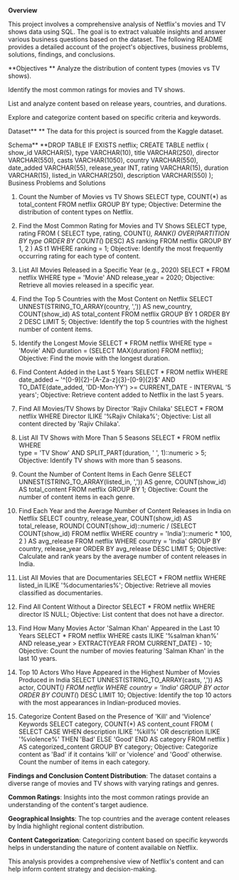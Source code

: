 **Overview**

This project involves a comprehensive analysis of Netflix's movies and TV shows data using SQL. The goal is to extract valuable insights and answer various business questions based on the dataset. The following README provides a detailed account of the project's objectives, business problems, solutions, findings, and conclusions.

**Objectives
**
Analyze the distribution of content types (movies vs TV shows).

Identify the most common ratings for movies and TV shows.

List and analyze content based on release years, countries, and durations.

Explore and categorize content based on specific criteria and keywords.

Dataset**
**
The data for this project is sourced from the Kaggle dataset.

Schema**
**DROP TABLE IF EXISTS netflix;
CREATE TABLE netflix
(
    show_id      VARCHAR(5),
    type         VARCHAR(10),
    title        VARCHAR(250),
    director     VARCHAR(550),
    casts        VARCHAR(1050),
    country      VARCHAR(550),
    date_added   VARCHAR(55),
    release_year INT,
    rating       VARCHAR(15),
    duration     VARCHAR(15),
    listed_in    VARCHAR(250),
    description  VARCHAR(550)
);
Business Problems and Solutions
1. Count the Number of Movies vs TV Shows
SELECT
type,
COUNT(*) as total_content
FROM netflix
GROUP BY type;
Objective: Determine the distribution of content types on Netflix.

2. Find the Most Common Rating for Movies and TV Shows
SELECT
  type,
  rating
FROM (
  SELECT
    type,
    rating,
    COUNT(*),
    RANK() OVER(PARTITION BY type ORDER BY COUNT(*) DESC) AS ranking
  FROM netflix
  GROUP BY 1, 2
) AS t1
WHERE ranking = 1;
Objective: Identify the most frequently occurring rating for each type of content.

3. List All Movies Released in a Specific Year (e.g., 2020)
SELECT * FROM netflix
WHERE
  type = 'Movie'
  AND release_year = 2020;
Objective: Retrieve all movies released in a specific year.

4. Find the Top 5 Countries with the Most Content on Netflix
SELECT
  UNNEST(STRING_TO_ARRAY(country, ',')) AS new_country,
  COUNT(show_id) AS total_content
FROM netflix
GROUP BY 1
ORDER BY 2 DESC
LIMIT 5;
Objective: Identify the top 5 countries with the highest number of content items.

5. Identify the Longest Movie
SELECT * FROM netflix
WHERE
  type = 'Movie'
  AND duration = (SELECT MAX(duration) FROM netflix);
Objective: Find the movie with the longest duration.

6. Find Content Added in the Last 5 Years
SELECT *
FROM netflix
WHERE
  date_added ~ '^[0-9]{2}-[A-Za-z]{3}-[0-9]{2}$'
  AND TO_DATE(date_added, 'DD-Mon-YY') >= CURRENT_DATE - INTERVAL '5 years';
Objective: Retrieve content added to Netflix in the last 5 years.

7. Find All Movies/TV Shows by Director 'Rajiv Chilaka'
SELECT * FROM netflix
WHERE Director ILIKE '%Rajiv Chilaka%';
Objective: List all content directed by 'Rajiv Chilaka'.

8. List All TV Shows with More Than 5 Seasons
SELECT * FROM netflix
WHERE  
  type = 'TV Show'
  AND SPLIT_PART(duration, ' ', 1)::numeric > 5;
Objective: Identify TV shows with more than 5 seasons.

9. Count the Number of Content Items in Each Genre
SELECT
  UNNEST(STRING_TO_ARRAY(listed_in, ',')) AS genre,
  COUNT(show_id) AS total_content
FROM netflix
GROUP BY 1;
Objective: Count the number of content items in each genre.

10. Find Each Year and the Average Number of Content Releases in India on Netflix
SELECT
  country,
  release_year,
  COUNT(show_id) AS total_release,
  ROUND(
    COUNT(show_id)::numeric /
    (SELECT COUNT(show_id) FROM netflix WHERE country = 'India')::numeric * 100, 2
  ) AS avg_release
FROM netflix
WHERE country = 'India'
GROUP BY country, release_year
ORDER BY avg_release DESC
LIMIT 5;
Objective: Calculate and rank years by the average number of content releases in India.

11. List All Movies that are Documentaries
SELECT * FROM netflix
WHERE listed_in ILIKE '%documentaries%';
Objective: Retrieve all movies classified as documentaries.

12. Find All Content Without a Director
SELECT * FROM netflix
WHERE director IS NULL;
Objective: List content that does not have a director.

13. Find How Many Movies Actor 'Salman Khan' Appeared in the Last 10 Years
SELECT * FROM netflix
WHERE
  casts ILIKE '%salman khan%'
  AND release_year > EXTRACT(YEAR FROM CURRENT_DATE) - 10;
Objective: Count the number of movies featuring 'Salman Khan' in the last 10 years.

14. Top 10 Actors Who Have Appeared in the Highest Number of Movies Produced in India
SELECT
  UNNEST(STRING_TO_ARRAY(casts, ',')) AS actor,
  COUNT(*)
FROM netflix
WHERE country = 'India'
GROUP BY actor
ORDER BY COUNT(*) DESC
LIMIT 10;
Objective: Identify the top 10 actors with the most appearances in Indian-produced movies.

15. Categorize Content Based on the Presence of 'Kill' and 'Violence' Keywords
SELECT
  category,
  COUNT(*) AS content_count
FROM (
  SELECT
    CASE
      WHEN description ILIKE '%kill%' OR description ILIKE '%violence%' THEN 'Bad'
      ELSE 'Good'
    END AS category
  FROM netflix
) AS categorized_content
GROUP BY category;
Objective: Categorize content as 'Bad' if it contains 'kill' or 'violence' and 'Good' otherwise. Count the number of items in each category.

****Findings and Conclusion**
Content Distribution**: The dataset contains a diverse range of movies and TV shows with varying ratings and genres.

**Common Ratings**: Insights into the most common ratings provide an understanding of the content's target audience.

**Geographical Insights**: The top countries and the average content releases by India highlight regional content distribution.

**Content Categorization**: Categorizing content based on specific keywords helps in understanding the nature of content available on Netflix.

This analysis provides a comprehensive view of Netflix's content and can help inform content strategy and decision-making.
